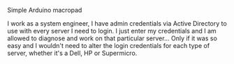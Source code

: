 Simple Arduino macropad

I work as a system engineer, I have admin credentials via Active Directory to use with every server I need to login. I just enter my credentials and I am allowed to diagnose and work on that particular server... Only if it was so easy and I wouldn't need to alter the login credentials for each type of server, whether it's a Dell, HP or Supermicro.
